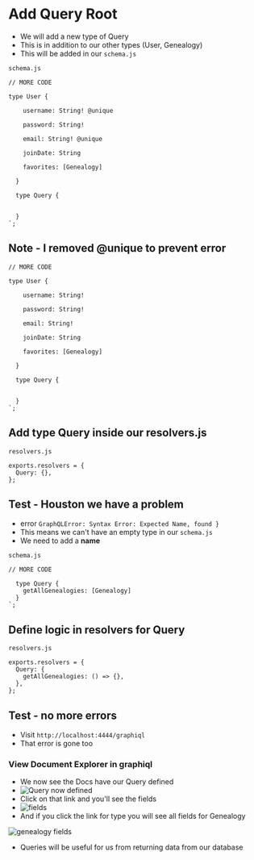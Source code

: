 # Add Query Root
* We will add a new type of Query
* This is in addition to our other types (User, Genealogy)
* This will be added in our `schema.js`

`schema.js`

```
// MORE CODE

type User {

    username: String! @unique

    password: String!

    email: String! @unique

    joinDate: String

    favorites: [Genealogy]

  }

  type Query {

    
  }
`;
```

## Note - I removed @unique to prevent error
```
// MORE CODE

type User {

    username: String!

    password: String!

    email: String!

    joinDate: String

    favorites: [Genealogy]

  }

  type Query {

    
  }
`;
```

## Add type Query inside our resolvers.js
`resolvers.js`

```
exports.resolvers = {
  Query: {},
};
```

## Test - Houston we have a problem
* error `GraphQLError: Syntax Error: Expected Name, found }`
* This means we can't have an empty type in our `schema.js`
* We need to add a **name**

`schema.js`

```
// MORE CODE

  type Query {
    getAllGenealogies: [Genealogy]
  }
`;
```

## Define logic in resolvers for Query
`resolvers.js`

```
exports.resolvers = {
  Query: {
    getAllGenealogies: () => {},
  },
};
```

## Test - no more errors
* Visit `http://localhost:4444/graphiql`
* That error is gone too

### View Document Explorer in graphiql
* We now see the Docs have our Query defined
* ![Query now defined](https://i.imgur.com/Kw1XQ0n.png)
* Click on that link and you'll see the fields
* ![fields](https://i.imgur.com/oC7hOgP.png)
* And if you click the link for type you will see all fields for Genealogy

![genealogy fields](http://localhost:4444/graphiql)

* Queries will be useful for us from returning data from our database

